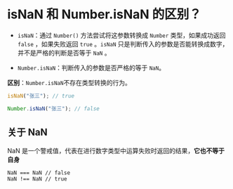 # isNaN 和 Number.isNaN 的区别？

- `isNaN`：通过 `Number()` 方法尝试将这参数转换成 `Number` 类型，如果成功返回 `false` ，如果失败返回 `true` 。`isNaN` 只是判断传入的参数是否能转换成数字，并不是严格的判断是否等于 `NaN` 。

- `Number.isNaN`：判断传入的参数是否严格的等于 `NaN`。

**区别**：`Number.isNaN`不存在类型转换的行为。

```js
isNaN("张三"); // true

Number.isNaN("张三"); // false
```

## 关于 NaN

NaN 是一个警戒值，代表在进行数字类型中运算失败时返回的结果，**它也不等于自身**

```
NaN === NaN // false
NaN !== NaN // true
```
